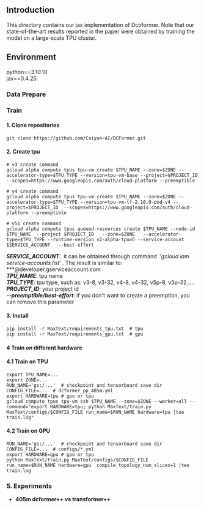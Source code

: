 ## Introduction
This directory contains our jax implementation of Dcoformer. Note that our state-of-the-art results reported in the paper were obtained by training the model on a large-scale TPU cluster.

## Environment
python==3.10.10  
jax==0.4.25


### Data Prepare


### Train
#### 1. Clone repositories
    git clone https://github.com/Caiyun-AI/DCFormer.git

#### 2. Create tpu
    # v3 create command
    gcloud alpha compute tpus tpu-vm create $TPU_NAME --zone=$ZONE --accelerator-type=$TPU_TYPE --version=tpu-vm-base --project=$PROJECT_ID  --scopes=https://www.googleapis.com/auth/cloud-platform --preemptible

    # v4 create command
    gcloud alpha compute tpus tpu-vm create $TPU_NAME --zone=$ZONE --accelerator-type=$TPU_TYPE --version=tpu-vm-tf-2.10.0-pod-v4 --project=$PROJECT_ID  --scopes=https://www.googleapis.com/auth/cloud-platform --preemptible

    # v5p create command
    gcloud alpha compute tpus queued-resources create $TPU_NAME --node-id $TPU_NAME  --project $PROJECT_ID   --zone=$ZONE   --accelerator-type=$TPU_TYPE --runtime-version v2-alpha-tpuv5 --service-account $SERVICE_ACCOUNT   --best-effort

***SERVICE_ACCOUNT***: &nbsp;it can be obtained through command &nbsp;’*gcloud iam service-accounts list*‘&nbsp;. The result is similar to: ***@developer.gserviceaccount.com   
***TPU_NAME***:&nbsp;tpu name  
***TPU_TYPE***:&nbsp;tpu type, such as: v3-8, v3-32, v4-8, v4-32, v5p-8, v5p-32.....   ***PROJECT_ID***: your project id  
***--preemptible/best-effort***:&nbsp;if you don't want to create a preemption, you can remove this parameter  

#### 3. Install
    pip install -r MaxText/requirements_tpu.txt  # tpu
    pip install -r MaxText/requirements_gpu.txt  # gpu

#### 4 Train on different hardware
#### 4.1 Train on TPU
    export TPU_NAME=...
    export ZONE=...
    RUN_NAME='gs:/...'  # checkpoint and tensorboard save dir
    CONFIG_FILE=...  # dcformer_pp_405m.yml
    export HARDWARE=tpu # gpu or tpu  
    gcloud compute tpus tpu-vm ssh $TPU_NAME --zone=$ZONE --worker=all --command="export HARDWARE=tpu; python MaxText/train.py MaxText/configs/$CONFIG_FILE run_name=$RUN_NAME hardware=tpu |tee train.log"

#### 4.2 Train on GPU
    RUN_NAME='gs:/...'  # checkpoint and tensorboard save dir
    CONFIG_FILE=...  # configs/*.yml
    export HARDWARE=gpu # gpu or tpu
    python MaxText/train.py MaxText/configs/$CONFIG_FILE run_name=$RUN_NAME hardware=gpu  compile_topology_num_slices=1 |tee train.log


### 5. Experiments

- **405m dcformer++ vs transformer++**




